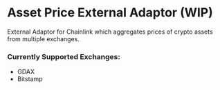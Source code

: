 # Asset Price External Adaptor (WIP)
External Adaptor for Chainlink which aggregates prices of crypto assets from multiple exchanges.

### Currently Supported Exchanges:

- GDAX
- Bitstamp
